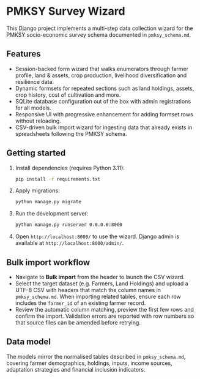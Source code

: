 # PMKSY Survey Wizard

This Django project implements a multi-step data collection wizard for the PMKSY socio-economic survey schema documented in `pmksy_schema.md`.

## Features
- Session-backed form wizard that walks enumerators through farmer profile, land & assets, crop production, livelihood diversification and resilience data.
- Dynamic formsets for repeated sections such as land holdings, assets, crop history, cost of cultivation and more.
- SQLite database configuration out of the box with admin registrations for all models.
- Responsive UI with progressive enhancement for adding formset rows without reloading.
- CSV-driven bulk import wizard for ingesting data that already exists in spreadsheets following the PMKSY schema.

## Getting started
1. Install dependencies (requires Python 3.11):
   ```bash
   pip install -r requirements.txt
   ```
2. Apply migrations:
   ```bash
   python manage.py migrate
   ```
3. Run the development server:
   ```bash
   python manage.py runserver 0.0.0.0:8000
   ```
4. Open `http://localhost:8000/` to use the wizard. Django admin is available at `http://localhost:8000/admin/`.

## Bulk import workflow
- Navigate to **Bulk import** from the header to launch the CSV wizard.
- Select the target dataset (e.g. Farmers, Land Holdings) and upload a UTF-8 CSV with headers that match the
  column names in `pmksy_schema.md`. When importing related tables, ensure each row includes the `farmer_id` of an existing
  farmer record.
- Review the automatic column matching, preview the first few rows and confirm the import. Validation errors are reported
  with row numbers so that source files can be amended before retrying.

## Data model
The models mirror the normalised tables described in `pmksy_schema.md`, covering farmer demographics, holdings, inputs, income sources, adaptation strategies and financial inclusion indicators.

